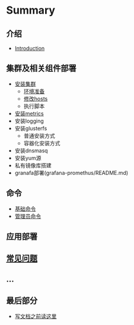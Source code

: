 # Summary


## 介绍
* [Introduction](introduction.md)

## 集群及相关组件部署
* [安装集群](part1/README.md) 
  * [环境准备](part1/a.md)
  * [修改hosts](part1/b.md)
  * 执行脚本
* [安装metrics](part1/c.md)
* 安装logging
* 安装glusterfs
  * 普通安装方式
  * 容器化安装方式
* 安装dnsmasq
* 安装yum源
* 私有镜像库搭建
* granafa部署(grafana-promethus/README.md)


## 命令
* [基础命令](part-command/oc-command.md) 
* [管理员命令](part-command/oc-adm.md)



## 应用部署

## [常见问题](FAQ.md)

## ...



## 最后部分
* [写文档之前读这里](end/README.md)



